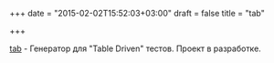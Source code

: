 +++
date = "2015-02-02T15:52:03+03:00"
draft = false
title = "tab"

+++

<p><a href="https://github.com/emil2k/tab">tab</a>&nbsp;- Генератор для &quot;Table Driven&quot; тестов. Проект в разработке.</p>

